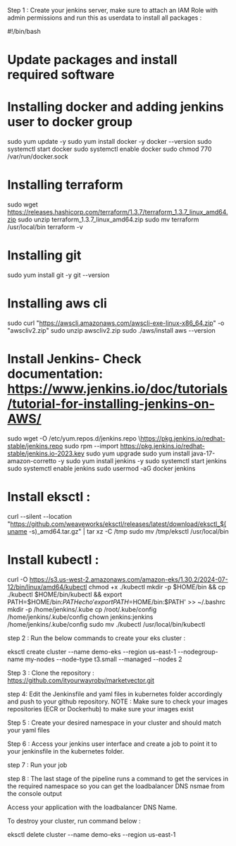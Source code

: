 Step 1 : Create your jenkins server, make sure to attach an IAM Role with admin permissions and run this as userdata to install all packages :

#!/bin/bash
# Update packages and install required software

# Installing docker and adding jenkins user to docker group
sudo yum update -y
sudo yum install docker -y
docker --version
sudo systemctl start docker
sudo systemctl enable docker
sudo chmod 770 /var/run/docker.sock

# Installing terraform
sudo wget https://releases.hashicorp.com/terraform/1.3.7/terraform_1.3.7_linux_amd64.zip
sudo unzip terraform_1.3.7_linux_amd64.zip
sudo mv terraform /usr/local/bin
terraform -v

# Installing git
sudo yum install git -y
git --version

# Installing aws cli
sudo curl "https://awscli.amazonaws.com/awscli-exe-linux-x86_64.zip" -o "awscliv2.zip"
sudo unzip awscliv2.zip
sudo ./aws/install
aws --version

# Install Jenkins- Check documentation: https://www.jenkins.io/doc/tutorials/tutorial-for-installing-jenkins-on-AWS/
sudo wget -O /etc/yum.repos.d/jenkins.repo \https://pkg.jenkins.io/redhat-stable/jenkins.repo
sudo rpm --import https://pkg.jenkins.io/redhat-stable/jenkins.io-2023.key
sudo yum upgrade
sudo yum install java-17-amazon-corretto -y
sudo yum install jenkins -y
sudo systemctl start jenkins
sudo systemctl enable jenkins
sudo usermod -aG docker jenkins

# Install eksctl : 
curl --silent --location "https://github.com/weaveworks/eksctl/releases/latest/download/eksctl_$(uname -s)_amd64.tar.gz" | tar xz -C /tmp
sudo mv /tmp/eksctl /usr/local/bin

# Install kubectl :
curl -O https://s3.us-west-2.amazonaws.com/amazon-eks/1.30.2/2024-07-12/bin/linux/amd64/kubectl
chmod +x ./kubectl
mkdir -p $HOME/bin && cp ./kubectl $HOME/bin/kubectl && export PATH=$HOME/bin:$PATH
echo 'export PATH=$HOME/bin:$PATH' >> ~/.bashrc
mkdir -p /home/jenkins/.kube
cp /root/.kube/config /home/jenkins/.kube/config
chown jenkins:jenkins /home/jenkins/.kube/config
sudo mv ./kubectl /usr/local/bin/kubectl

step 2 : Run the below commands to create your eks cluster : 

eksctl create cluster --name demo-eks --region us-east-1 --nodegroup-name my-nodes --node-type t3.small --managed --nodes 2


Step 3 : Clone the repository : https://github.com/ityourwayroby/marketvector.git

step 4: Edit the Jenkinsfile and yaml files in kubernetes folder accordingly and push to your github repository.
NOTE : Make sure to check your images repositories (ECR or Dockerhub) to make sure your images exist

Step 5 : Create your desired namespace in your cluster and should match your yaml files

Step 6 : Access your jenkins user interface and create a job to point it to your jenkinsfile in the kubernetes folder.

step 7 : Run your job

step 8 : The last stage of the pipeline runs a command to get the services in the required namespace so you can get the loadbalancer DNS nsmae from the console output

Access your application with the loadbalancer DNS Name.

To destroy your cluster, run command below : 

eksctl delete cluster --name demo-eks --region us-east-1

